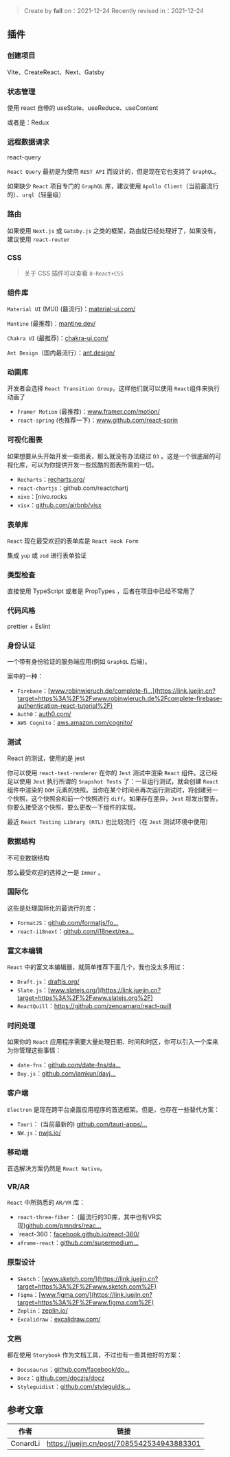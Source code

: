 > Create by **fall** on：2021-12-24
> Recently revised in：2021-12-24

## 插件

### 创建项目

Vite、CreateReact、Next、Gatsby

### 状态管理

使用 react 自带的 useState、useReduce、useContent 

或者是：Redux 

### 远程数据请求

react-query

`React Query` 最初是为使用 `REST API` 而设计的，但是现在它也支持了 `GraphQL`。

如果缺少 `React` 项目专门的 `GraphQL` 库，建议使用 `Apollo Client`（当前最流行的）、`urql`（轻量级）

### 路由

如果使用 `Next.js` 或 `Gatsby.js` 之类的框架，路由就已经处理好了，如果没有，建议使用 `react-router`

### CSS

> 关于 CSS 插件可以查看 `8-React+CSS`

### 组件库

`Material UI` (MUI) (最流行)：[material-ui.com/](https://link.juejin.cn?target=https%3A%2F%2Fmaterial-ui.com%2F)

`Mantine` (最推荐)：[mantine.dev/](https://link.juejin.cn?target=https%3A%2F%2Fmantine.dev%2F)

`Chakra UI` (最推荐)：[chakra-ui.com/](https://link.juejin.cn?target=https%3A%2F%2Fchakra-ui.com%2F)

`Ant Design`（国内最流行）：[ant.design/](https://link.juejin.cn?target=https%3A%2F%2Fant.design%2F)

### 动画库

开发者会选择 `React Transition Group`，这样他们就可以使用 `React`组件来执行动画了

- `Framer Motion` (最推荐)：www.framer.com/motion/
- `react-spring` (也推荐一下)：www.github.com/react-sprin

### 可视化图表

如果想要从头开始开发一些图表，那么就没有办法绕过 `D3` 。这是一个很底层的可视化库，可以为你提供开发一些炫酷的图表所需的一切。

- `Recharts`：[recharts.org/](https://link.juejin.cn?target=http%3A%2F%2Frecharts.org%2F)
- `react-chartjs`：github.com/reactchartj
- `nivo`：[nivo.rocks
- `visx`：[github.com/airbnb/visx](https://link.juejin.cn?target=https%3A%2F%2Fgithub.com%2Fairbnb%2Fvisx)

### 表单库

`React` 现在最受欢迎的表单库是 `React Hook Form`

集成 `yup` 或 `zod` 进行表单验证

### 类型检查

直接使用 TypeScript 或者是 PropTypes ，后者在项目中已经不常用了

### 代码风格

prettier + Eslint

### 身份认证

一个带有身份验证的服务端应用(例如 `GraphQL` 后端)。

案中的一种：

- `Firebase`：[www.robinwieruch.de/complete-fi…](https://link.juejin.cn?target=https%3A%2F%2Fwww.robinwieruch.de%2Fcomplete-firebase-authentication-react-tutorial%2F)
- `Auth0`：[auth0.com/](https://link.juejin.cn?target=https%3A%2F%2Fauth0.com%2F)
- `AWS Cognito`：[aws.amazon.com/cognito/](https://link.juejin.cn?target=https%3A%2F%2Faws.amazon.com%2Fcognito%2F)

### 测试

React 的测试，使用的是 jest

你可以使用 `react-test-renderer` 在你的 `Jest` 测试中渲染 `React` 组件。这已经足以使用 `Jest` 执行所谓的 `Snapshot Tests` 了：一旦运行测试，就会创建 `React` 组件中渲染的 `DOM` 元素的快照。当你在某个时间点再次运行测试时，将创建另一个快照，这个快照会和前一个快照进行 `diff`。如果存在差异，`Jest` 将发出警告，你要么接受这个快照，要么更改一下组件的实现。

最近 `React Testing Library (RTL)` 也比较流行（在 `Jest` 测试环境中使用）

### 数据结构

不可变数据结构

那么最受欢迎的选择之一是 `Immer` 。

### 国际化

这些是处理国际化的最流行的库：

- `FormatJS`：[github.com/formatjs/fo…](https://link.juejin.cn?target=https%3A%2F%2Fgithub.com%2Fformatjs%2Fformatjs)
- `react-i18next`：[github.com/i18next/rea…](https://link.juejin.cn?target=https%3A%2F%2Fgithub.com%2Fi18next%2Freact-i18next)

### 富文本编辑

`React` 中的富文本编辑器，就简单推荐下面几个，我也没太多用过：

- `Draft.js`：[draftjs.org/](https://link.juejin.cn?target=https%3A%2F%2Fdraftjs.org%2F)
- `Slate.js`：[www.slatejs.org/](https://link.juejin.cn?target=https%3A%2F%2Fwww.slatejs.org%2F)
- `ReactQuill`：https://github.com/zenoamaro/react-quill

### 时间处理

如果你的 `React` 应用程序需要大量处理日期、时间和时区，你可以引入一个库来为你管理这些事情：

- `date-fns`：[github.com/date-fns/da…](https://link.juejin.cn?target=https%3A%2F%2Fgithub.com%2Fdate-fns%2Fdate-fns)
- `Day.js`：[github.com/iamkun/dayj…](https://link.juejin.cn?target=https%3A%2F%2Fgithub.com%2Fiamkun%2Fdayjs)

### 客户端

`Electron` 是现在跨平台桌面应用程序的首选框架。但是，也存在一些替代方案：

- `Tauri`： (当前最新的) [github.com/tauri-apps/…](https://link.juejin.cn?target=https%3A%2F%2Fgithub.com%2Ftauri-apps%2Ftauri)
- `NW.js`：[nwjs.io/](https://link.juejin.cn?target=https%3A%2F%2Fnwjs.io%2F)

### 移动端

首选解决方案仍然是 `React Native`。

### VR/AR

 `React` 中所熟悉的 `AR/VR` 库：

- `react-three-fiber`： (最流行的3D库，其中也有VR实现)[github.com/pmndrs/reac…](https://link.juejin.cn?target=https%3A%2F%2Fgithub.com%2Fpmndrs%2Freact-three-fiber)
- `react-360：[facebook.github.io/react-360/](https://link.juejin.cn?target=https%3A%2F%2Ffacebook.github.io%2Freact-360%2F)
- `aframe-react`：[github.com/supermedium…](https://link.juejin.cn?target=https%3A%2F%2Fgithub.com%2Fsupermedium%2Faframe-react)

### 原型设计

- `Sketch`：[www.sketch.com/](https://link.juejin.cn?target=https%3A%2F%2Fwww.sketch.com%2F)
- `Figma`：[www.figma.com/](https://link.juejin.cn?target=https%3A%2F%2Fwww.figma.com%2F)
- `Zeplin`：[zeplin.io/](https://link.juejin.cn?target=https%3A%2F%2Fzeplin.io%2F)
- `Excalidraw`：[excalidraw.com/](https://link.juejin.cn?target=https%3A%2F%2Fexcalidraw.com%2F)

### 文档

都在使用 `Storybook` 作为文档工具，不过也有一些其他好的方案：

- `Docusaurus`：[github.com/facebook/do…](https://link.juejin.cn?target=https%3A%2F%2Fgithub.com%2Ffacebook%2Fdocusaurus)
- `Docz`：[github.com/doczjs/docz](https://link.juejin.cn?target=https%3A%2F%2Fgithub.com%2Fdoczjs%2Fdocz)
- `Styleguidist`：[github.com/styleguidis…](https://link.juejin.cn?target=https%3A%2F%2Fgithub.com%2Fstyleguidist%2Freact-styleguidist)



## 参考文章

| 作者     | 链接                                       |
| -------- | ------------------------------------------ |
| ConardLi | https://juejin.cn/post/7085542534943883301 |

